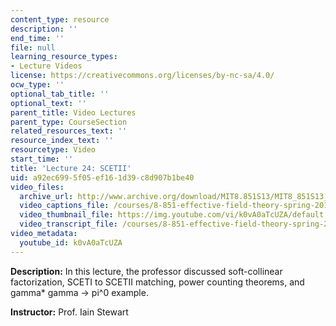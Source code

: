 ```yaml
---
content_type: resource
description: ''
end_time: ''
file: null
learning_resource_types:
- Lecture Videos
license: https://creativecommons.org/licenses/by-nc-sa/4.0/
ocw_type: ''
optional_tab_title: ''
optional_text: ''
parent_title: Video Lectures
parent_type: CourseSection
related_resources_text: ''
resource_index_text: ''
resourcetype: Video
start_time: ''
title: 'Lecture 24: SCETII'
uid: a92ec699-5f05-ef16-1d39-c8d907b1be40
video_files:
  archive_url: http://www.archive.org/download/MIT8.851S13/MIT8_851S13_lec24_300k.mp4
  video_captions_file: /courses/8-851-effective-field-theory-spring-2013/b62f9e6fbd47518e92cf5d472ef020e4_k0vA0aTcUZA.vtt
  video_thumbnail_file: https://img.youtube.com/vi/k0vA0aTcUZA/default.jpg
  video_transcript_file: /courses/8-851-effective-field-theory-spring-2013/7584c2f0f3c2ff9b7ea36368c920078a_k0vA0aTcUZA.pdf
video_metadata:
  youtube_id: k0vA0aTcUZA
---
```


**Description:** In this lecture, the professor discussed soft-collinear factorization, SCETI to SCETII matching, power counting theorems, and gamma\* gamma -> pi^0 example.

**Instructor:** Prof. Iain Stewart


